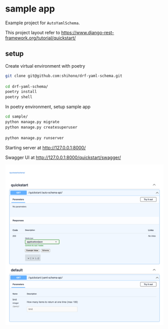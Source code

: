 # sample app

Example project for `AutoYamlSchema`.

This project layout refer to https://www.django-rest-framework.org/tutorial/quickstart/

## setup

Create virtual environment with poetry

```bash
git clone git@github.com:shihono/drf-yaml-schema.git

cd drf-yaml-schema/
poetry install
poetry shell
```

In poetry environment, setup sample app

```bash
cd sample/
python manage.py migrate
python manage.py createsuperuser

python manage.py runserver 
```

Starting server at http://127.0.0.1:8000/

Swagger UI at http://127.0.0.1:8000/quickstart/swagger/


![swagger image](quickstart_swagger.png)